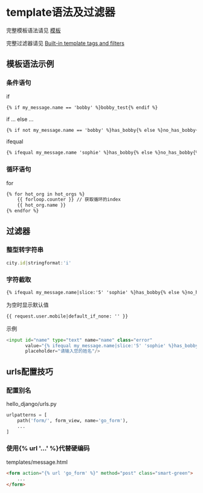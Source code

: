 # template语法及过滤器

完整模板语法请见 [模板](https://docs.djangoproject.com/zh-hans/3.1/topics/templates/#module-django.template)

完整过滤器请见 [Built-in template tags and filters](https://docs.djangoproject.com/zh-hans/3.1/ref/templates/builtins/#built-in-template-tags-and-filters)



## 模板语法示例

### 条件语句

if

```html
{% if my_message.name == 'bobby' %}bobby_test{% endif %}
```

if ... else ...

```html
{% if not my_message.name == 'bobby' %}has_bobby{% else %}no_has_bobby{% endif %}
```

ifequal

```html
{% ifequal my_message.name 'sophie' %}has_bobby{% else %}no_has_bobby{% endifequal %}
```

### 循环语句

for

```html
{% for hot_org in hot_orgs %}
    {{ forloop.counter }} // 获取循环的index
    {{ hot_org.name }}
{% endfor %}
```

## 过滤器

### 整型转字符串

```typescript
city.id|stringformat:'i'
```



### 字符截取

```html
{% ifequal my_message.name|slice:'5' 'sophie' %}has_bobby{% else %}no_has_bobby{% endifequal %}
```



为空时显示默认值

```html
{{ request.user.mobile|default_if_none: '' }}
```





示例

```python
<input id="name" type="text" name="name" class="error" 
       value="{% ifequal my_message.name|slice:'5' 'sophie' %}has_bobby{% else %}no_has_bobby{% endifequal %}" 
       placeholder="请输入您的姓名"/>
```



## urls配置技巧

### 配置别名

hello_django/urls.py

```python
urlpatterns = [
    path('form/', form_view, name='go_form'),
    ...
]
```



### 使用{% url '...' %}代替硬编码

templates/message.html

```html
<form action="{% url 'go_form' %}" method="post" class="smart-green">
	...
</form>
```

